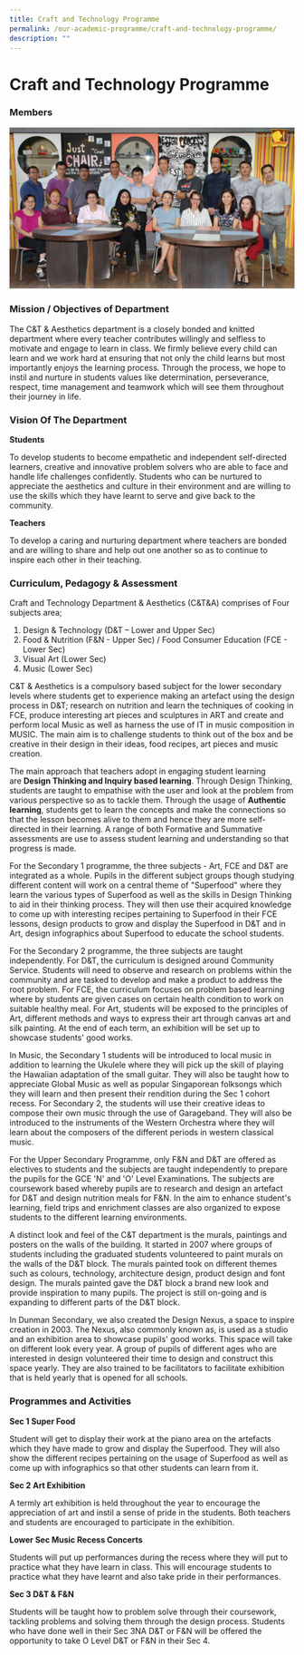 ```yaml
---
title: Craft and Technology Programme
permalink: /our-academic-programme/craft-and-technology-programme/
description: ""
---
```

# Craft and Technology Programme 
### Members

![](/images/Our%20Academic%20Programme/C&T_2019.jpg)

### Mission / Objectives of Department
  

The C&T & Aesthetics department is a closely bonded and knitted department where every teacher contributes willingly and selfless to motivate and engage to learn in class. We firmly believe every child can learn and we work hard at ensuring that not only the child learns but most importantly enjoys the learning process. Through the process, we hope to instil and nurture in students values like determination, perseverance, respect, time management and teamwork which will see them throughout their journey in life.

### Vision Of The Department


**Students**

To develop students to become empathetic and independent self-directed learners, creative and innovative problem solvers who are able to face and handle life challenges confidently. Students who can be nurtured to appreciate the aesthetics and culture in their environment and are willing to use the skills which they have learnt to serve and give back to the community.

  

**Teachers**

To develop a caring and nurturing department where teachers are bonded and are willing to share and help out one another so as to continue to inspire each other in their teaching.

### Curriculum, Pedagogy & Assessment


Craft and Technology Department & Aesthetics (C&T&A) comprises of Four subjects area;

1.  Design & Technology (D&T – Lower and Upper Sec)
2.  Food & Nutrition (F&N - Upper Sec) / Food Consumer Education (FCE - Lower Sec)
3.  Visual Art (Lower Sec)
4.  Music (Lower Sec)

  

C&T & Aesthetics is a compulsory based subject for the lower secondary levels where students get to experience making an artefact using the design process in D&T; research on nutrition and learn the techniques of cooking in FCE, produce interesting art pieces and sculptures in ART and create and perform local Music as well as harness the use of IT in music composition in MUSIC. The main aim is to challenge students to think out of the box and be creative in their design in their ideas, food recipes, art pieces and music creation.  

  

The main approach that teachers adopt in engaging student learning are **Design Thinking and Inquiry based learning**. Through Design Thinking, students are taught to empathise with the user and look at the problem from various perspective so as to tackle them. Through the usage of **Authentic learning**, students get to learn the concepts and make the connections so that the lesson becomes alive to them and hence they are more self-directed in their learning. A range of both Formative and Summative assessments are use to assess student learning and understanding so that progress is made.

  

For the Secondary 1 programme, the three subjects - Art, FCE and D&T are integrated as a whole. Pupils in the different subject groups though studying different content will work on a central theme of "Superfood" where they learn the various types of Superfood as well as the skills in Design Thinking to aid in their thinking process. They will then use their acquired knowledge to come up with interesting recipes pertaining to Superfood in their FCE lessons, design products to grow and display the Superfood in D&T and in Art, design infographics about Superfood to educate the school students.

  

For the Secondary 2 programme, the three subjects are taught independently. For D&T, the curriculum is designed around Community Service. Students will need to observe and research on problems within the community and are tasked to develop and make a product to address the root problem. For FCE, the curriculum focuses on problem based learning where by students are given cases on certain health condition to work on suitable healthy meal. For Art, students will be exposed to the principles of Art, different methods and ways to express their art through canvas art and silk painting. At the end of each term, an exhibition will be set up to showcase students' good works.

  

In Music, the Secondary 1 students will be introduced to local music in addition to learning the Ukulele where they will pick up the skill of playing the Hawaiian adaptation of the small guitar. They will also be taught how to appreciate Global Music as well as popular Singaporean folksongs which they will learn and then present their rendition during the Sec 1 cohort recess. For Secondary 2, the students will use their creative ideas to compose their own music through the use of Garageband. They will also be introduced to the instruments of the Western Orchestra where they will learn about the composers of the different periods in western classical music.

  

For the Upper Secondary Programme, only F&N and D&T are offered as electives to students and the subjects are taught independently to prepare the pupils for the GCE 'N' and 'O' Level Examinations. The subjects are coursework based whereby pupils are to research and design an artefact for D&T and design nutrition meals for F&N. In the aim to enhance student's learning, field trips and enrichment classes are also organized to expose students to the different learning environments.

  

A distinct look and feel of the C&T department is the murals, paintings and posters on the walls of the building. It started in 2007 where groups of students including the graduated students volunteered to paint murals on the walls of the D&T block. The murals painted took on different themes such as colours, technology, architecture design, product design and font design. The murals painted gave the D&T block a brand new look and provide inspiration to many pupils. The project is still on-going and is expanding to different parts of the D&T block.

  

In Dunman Secondary, we also created the Design Nexus, a space to inspire creation in 2003. The Nexus, also commonly known as, is used as a studio and an exhibition area to showcase pupils' good works. This space will take on different look every year. A group of pupils of different ages who are interested in design volunteered their time to design and construct this space yearly. They are also trained to be facilitators to facilitate exhibition that is held yearly that is opened for all schools.

### Programmes and Activities

**Sec 1 Super Food**

Student will get to display their work at the piano area on the artefacts which they have made to grow and display the Superfood. They will also show the different recipes pertaining on the usage of Superfood as well as come up with infographics so that other students can learn from it.

**Sec 2 Art Exhibition**

A termly art exhibition is held throughout the year to encourage the appreciation of art and instil a sense of pride in the students. Both teachers and students are encouraged to participate in the exhibition.

**Lower Sec Music Recess Concerts**

Students will put up performances during the recess where they will put to practice what they have learn in class. This will encourage students to practice what they have learnt and also take pride in their performances.

**Sec 3 D&T & F&N**

Students will be taught how to problem solve through their coursework, tackling problems and solving them through the design process. Students who have done well in their Sec 3NA D&T or F&N will be offered the opportunity to take O Level D&T or F&N in their Sec 4.